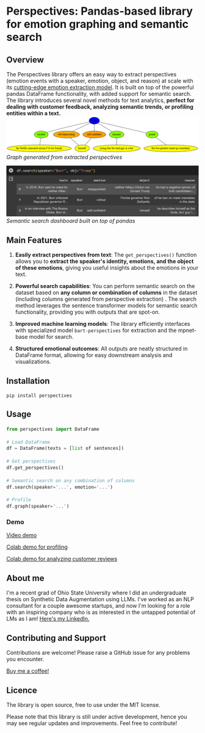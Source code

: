 # Perspectives: Pandas-based library for emotion graphing and semantic search

## Overview

The Perspectives library offers an easy way to extract perspectives (emotion events with a speaker, emotion, object, and reason) at scale with its [cutting-edge emotion extraction model](https://huggingface.co/helliun/bart-perspectives). It is built on top of the powerful pandas DataFrame functionality, with added support for semantic search. The library introduces several novel methods for text analytics, **perfect for dealing with customer feedback, analyzing semantic trends, or profiling entities within a text.**
![image](https://github.com/helliun/perspectives/blob/main/burr_perspective.png)
*Graph generated from extracted perspectives*


![image](https://github.com/helliun/perspectives/blob/main/burr_search_example.png)
*Semantic search dashboard built on top of pandas*

## Main Features

1. **Easily extract perspectives from text**: The `get_perspectives()` function allows you to **extract the speaker's identity, emotions, and the object of these emotions**, giving you useful insights about the emotions in your text.

2. **Powerful search capabilities**: You can perform semantic search on the dataset based on **any column or combination of columns** in the dataset (including columns generated from perspective extraction) . The search method leverages the sentence transformer models for semantic search functionality, providing you with outputs that are spot-on.

3. **Improved machine learning models**: The library efficiently interfaces with specialized model `bart-perspectives` for extraction and the mpnet-base model for search.

4. **Structured emotional outcomes**: All outputs are neatly structured in DataFrame format, allowing for easy downstream analysis and visualizations.

## Installation

	pip install perspectives

## Usage

```python
from perspectives import DataFrame

# Load DataFrame
df = DataFrame(texts = [list of sentences]) 

# Get perspectives
df.get_perspectives()

# Semantic search on any combination of columns
df.search(speaker='...', emotion='...')

# Profile
df.graph(speaker='...')
```
### Demo

[Video demo](https://github.com/helliun/perspectives/assets/65739931/a9270e80-1b11-43d6-8330-e7589ef06438)



[Colab demo for profiling](https://colab.research.google.com/drive/1asovKRUHmsZfZo8Iz18q_dfAJXzahhmB?usp=sharing)

[Colab demo for analyzing customer reviews](https://colab.research.google.com/drive/1XNWUqJbDNSLJz5kRyeQZaJyLaS_U2BG-?usp=sharing)

## About me

I'm a recent grad of Ohio State University where I did an undergraduate thesis on Synthetic Data Augmentation using LLMs. I've worked as an NLP consultant for a couple awesome startups, and now I'm looking for a role with an inspiring company who is as interested in the untapped potential of LMs as I am! [Here's my LinkedIn.](https://www.linkedin.com/in/henry-leonardi-a63851165/)

## Contributing and Support

Contributions are welcome! Please raise a GitHub issue for any problems you encounter.

[Buy me a coffee!](https://www.buymeacoffee.com/helliun)

## Licence

The library is open source, free to use under the MIT license. 

Please note that this library is still under active development, hence you may see regular updates and improvements. Feel free to contribute!

